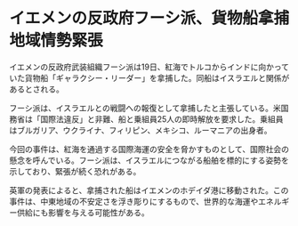 # イエメンの反政府フーシ派、貨物船拿捕　地域情勢緊張

イエメンの反政府武装組織フーシ派は19日、紅海でトルコからインドに向かっていた貨物船「ギャラクシー・リーダー」を拿捕した。同船はイスラエルと関係があるとされる。

フーシ派は、イスラエルとの戦闘への報復として拿捕したと主張している。米国務省は「国際法違反」と非難、船と乗組員25人の即時解放を要求した。乗組員はブルガリア、ウクライナ、フィリピン、メキシコ、ルーマニアの出身者。

今回の事件は、紅海を通過する国際海運の安全を脅かすものとして、国際社会の懸念を呼んでいる。フーシ派は、イスラエルにつながる船舶を標的にする姿勢を示しており、緊張が続く恐れがある。

英軍の発表によると、拿捕された船はイエメンのホデイダ港に移動された。この事件は、中東地域の不安定さを浮き彫りにするもので、世界的な海運やエネルギー供給にも影響を与える可能性がある。
